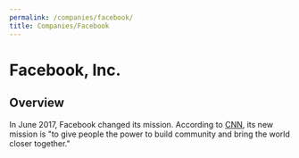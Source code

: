 ```yaml
---
permalink: /companies/facebook/
title: Companies/Facebook
---
```

# Facebook, Inc.

## Overview

In June 2017, Facebook changed its mission. According to [CNN](http://money.cnn.com/2017/06/22/technology/facebook-zuckerberg-interview/index.html), its new mission is "to give people the power to build community and bring the world closer together."
